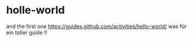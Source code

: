 # holle-world
and the first one
https://guides.github.com/activities/hello-world/ was für ein toller guide !!
